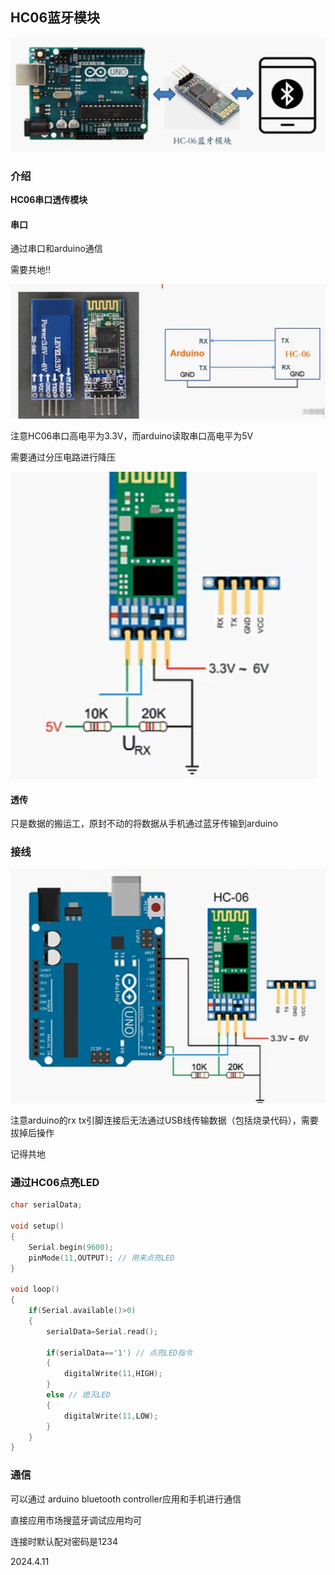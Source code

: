 ## HC06蓝牙模块

![](./../assets/40.png)

### 介绍

**HC06串口透传模块**

#### 串口

通过串口和arduino通信

需要共地!!

![](./../assets/41.png)

注意HC06串口高电平为3.3V，而arduino读取串口高电平为5V

需要通过分压电路进行降压

![](./../assets/42.png)

#### 透传

只是数据的搬运工，原封不动的将数据从手机通过蓝牙传输到arduino

### 接线

![](./../assets/43.png)

注意arduino的rx tx引脚连接后无法通过USB线传输数据（包括烧录代码），需要拔掉后操作

记得共地

### 通过HC06点亮LED

```c++
char serialData;

void setup()
{
    Serial.begin(9600);
    pinMode(11,OUTPUT); // 用来点亮LED
}

void loop()
{
    if(Serial.available()>0)
    {
        serialData=Serial.read();

        if(serialData=='1') // 点亮LED指令
        {
            digitalWrite(11,HIGH);
        }
        else // 熄灭LED
        {
            digitalWrite(11,LOW);
        }
    }
}
```

### 通信

可以通过 arduino bluetooth controller应用和手机进行通信

直接应用市场搜蓝牙调试应用均可

连接时默认配对密码是1234

2024.4.11